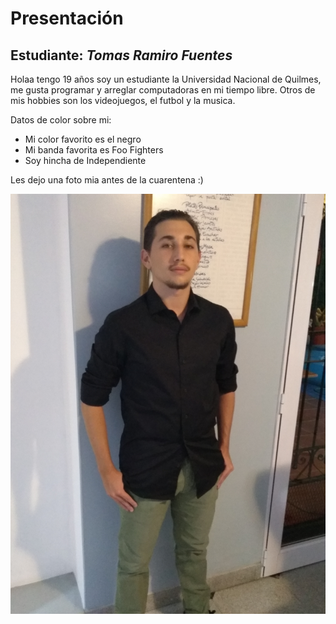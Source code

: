# Presentación

## Estudiante: _Tomas Ramiro Fuentes_

Holaa tengo 19 años soy un estudiante la Universidad Nacional de Quilmes, me gusta programar y arreglar computadoras en mi tiempo libre.
Otros de mis hobbies son los videojuegos, el futbol y la musica.

Datos de color sobre mi:
 - Mi color favorito es el negro
 - Mi banda favorita es Foo Fighters
 - Soy hincha de Independiente

Les dejo una foto mia antes de la cuarentena :)

![Yo](IMG_20200229_220547262.jpg)
